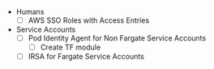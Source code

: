 

- Humans
	- [ ]  AWS SSO Roles with Access Entries

- Service Accounts
	- [ ] Pod Identity Agent for Non Fargate Service Accounts
		- [ ] Create TF module 
	- [ ]  IRSA for Fargate Service Accounts
